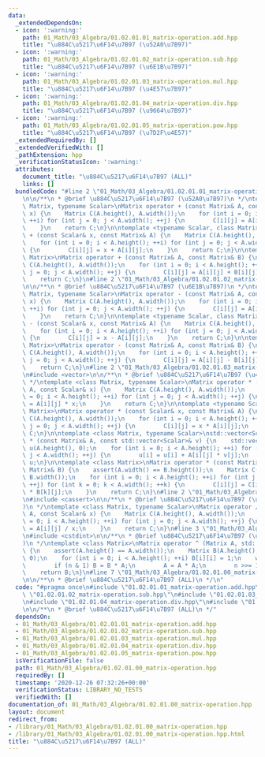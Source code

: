 ```yaml
---
data:
  _extendedDependsOn:
  - icon: ':warning:'
    path: 01_Math/03_Algebra/01.02.01.01_matrix-operation.add.hpp
    title: "\u884C\u5217\u6F14\u7B97 (\u52A0\u7B97)"
  - icon: ':warning:'
    path: 01_Math/03_Algebra/01.02.01.02_matrix-operation.sub.hpp
    title: "\u884C\u5217\u6F14\u7B97 (\u6E1B\u7B97)"
  - icon: ':warning:'
    path: 01_Math/03_Algebra/01.02.01.03_matrix-operation.mul.hpp
    title: "\u884C\u5217\u6F14\u7B97 (\u4E57\u7B97)"
  - icon: ':warning:'
    path: 01_Math/03_Algebra/01.02.01.04_matrix-operation.div.hpp
    title: "\u884C\u5217\u6F14\u7B97 (\u9664\u7B97)"
  - icon: ':warning:'
    path: 01_Math/03_Algebra/01.02.01.05_matrix-operation.pow.hpp
    title: "\u884C\u5217\u6F14\u7B97 (\u7D2F\u4E57)"
  _extendedRequiredBy: []
  _extendedVerifiedWith: []
  _pathExtension: hpp
  _verificationStatusIcon: ':warning:'
  attributes:
    document_title: "\u884C\u5217\u6F14\u7B97 (ALL)"
    links: []
  bundledCode: "#line 2 \"01_Math/03_Algebra/01.02.01.01_matrix-operation.add.hpp\"\
    \n\n/**\n * @brief \u884C\u5217\u6F14\u7B97 (\u52A0\u7B97)\n */\ntemplate <class\
    \ Matrix, typename Scalar>\nMatrix operator + (const Matrix& A, const Scalar&\
    \ x) {\n    Matrix C(A.height(), A.width());\n    for (int i = 0; i < A.height();\
    \ ++i) for (int j = 0; j < A.width(); ++j) {\n        C[i][j] = A[i][j] + x;\n\
    \    }\n    return C;\n}\n\ntemplate <typename Scalar, class Matrix>\nMatrix operator\
    \ + (const Scalar& x, const Matrix& A) {\n    Matrix C(A.height(), A.width());\n\
    \    for (int i = 0; i < A.height(); ++i) for (int j = 0; j < A.width(); ++j)\
    \ {\n        C[i][j] = x + A[i][j];\n    }\n    return C;\n}\n\ntemplate <class\
    \ Matrix>\nMatrix operator + (const Matrix& A, const Matrix& B) {\n    Matrix\
    \ C(A.height(), A.width());\n    for (int i = 0; i < A.height(); ++i) for (int\
    \ j = 0; j < A.width(); ++j) {\n        C[i][j] = A[i][j] + B[i][j];\n    }\n\
    \    return C;\n}\n#line 2 \"01_Math/03_Algebra/01.02.01.02_matrix-operation.sub.hpp\"\
    \n\n/**\n * @brief \u884C\u5217\u6F14\u7B97 (\u6E1B\u7B97)\n */\ntemplate <class\
    \ Matrix, typename Scalar>\nMatrix operator - (const Matrix& A, const Scalar&\
    \ x) {\n    Matrix C(A.height(), A.width());\n    for (int i = 0; i < A.height();\
    \ ++i) for (int j = 0; j < A.width(); ++j) {\n        C[i][j] = A[i][j] - x;\n\
    \    }\n    return C;\n}\n\ntemplate <typename Scalar, class Matrix>\nMatrix operator\
    \ - (const Scalar& x, const Matrix& A) {\n    Matrix C(A.height(), A.width());\n\
    \    for (int i = 0; i < A.height(); ++i) for (int j = 0; j < A.width(); ++j)\
    \ {\n        C[i][j] = x - A[i][j];\n    }\n    return C;\n}\n\ntemplate <class\
    \ Matrix>\nMatrix operator - (const Matrix& A, const Matrix& B) {\n    Matrix\
    \ C(A.height(), A.width());\n    for (int i = 0; i < A.height(); ++i) for (int\
    \ j = 0; j < A.width(); ++j) {\n        C[i][j] = A[i][j] - B[i][j];\n    }\n\
    \    return C;\n}\n#line 2 \"01_Math/03_Algebra/01.02.01.03_matrix-operation.mul.hpp\"\
    \n#include <vector>\n\n/**\n * @brief \u884C\u5217\u6F14\u7B97 (\u4E57\u7B97)\n\
    \ */\ntemplate <class Matrix, typename Scalar>\nMatrix operator * (const Matrix&\
    \ A, const Scalar& x) {\n    Matrix C(A.height(), A.width());\n    for (int i\
    \ = 0; i < A.height(); ++i) for (int j = 0; j < A.width(); ++j) {\n        C[i][j]\
    \ = A[i][j] * x;\n    }\n    return C;\n}\n\ntemplate <typename Scalar, class\
    \ Matrix>\nMatrix operator * (const Scalar& x, const Matrix& A) {\n    Matrix\
    \ C(A.height(), A.width());\n    for (int i = 0; i < A.height(); ++i) for (int\
    \ j = 0; j < A.width(); ++j) {\n        C[i][j] = x * A[i][j];\n    }\n    return\
    \ C;\n}\n\ntemplate <class Matrix, typename Scalar>\nstd::vector<Scalar> operator\
    \ * (const Matrix& A, const std::vector<Scalar>& v) {\n    std::vector<Scalar>\
    \ u(A.height(), 0);\n    for (int i = 0; i < A.height(); ++i) for (int j = 0;\
    \ j < A.width(); ++j) {\n        u[i] = u[i] + A[i][j] * v[j];\n    }\n    return\
    \ u;\n}\n\ntemplate <class Matrix>\nMatrix operator * (const Matrix& A, const\
    \ Matrix& B) {\n    assert(A.width() == B.height());\n    Matrix C(A.height(),\
    \ B.width());\n    for (int i = 0; i < A.height(); ++i) for (int j = 0; j < B.width();\
    \ ++j) for (int k = 0; k < A.width(); ++k) {\n        C[i][j] = C[i][j] + A[i][k]\
    \ * B[k][j];\n    }\n    return C;\n}\n#line 2 \"01_Math/03_Algebra/01.02.01.04_matrix-operation.div.hpp\"\
    \n#include <cassert>\n\n/**\n * @brief \u884C\u5217\u6F14\u7B97 (\u9664\u7B97\
    )\n */\ntemplate <class Matrix, typename Scalar>\nMatrix operator / (const Matrix&\
    \ A, const Scalar& x) {\n    Matrix C(A.height(), A.width());\n    for (int i\
    \ = 0; i < A.height(); ++i) for (int j = 0; j < A.width(); ++j) {\n        C[i][j]\
    \ = A[i][j] / x;\n    }\n    return C;\n}\n#line 3 \"01_Math/03_Algebra/01.02.01.05_matrix-operation.pow.hpp\"\
    \n#include <cstdint>\n\n/**\n * @brief \u884C\u5217\u6F14\u7B97 (\u7D2F\u4E57\
    )\n */\ntemplate <class Matrix>\nMatrix operator ^ (Matrix A, std::uint64_t n)\
    \ {\n    assert(A.height() == A.width());\n    Matrix B(A.height(), A.width(),\
    \ 0);\n    for (int i = 0; i < A.height(); ++i) B[i][i] = 1;\n    while (n) {\n\
    \        if (n & 1) B = B * A;\n        A = A * A;\n        n >>= 1;\n    }\n\
    \    return B;\n}\n#line 7 \"01_Math/03_Algebra/01.02.01.00_matrix-operation.hpp\"\
    \n\n/**\n * @brief \u884C\u5217\u6F14\u7B97 (ALL)\n */\n"
  code: "#pragma once\n#include \"01.02.01.01_matrix-operation.add.hpp\"\n#include\
    \ \"01.02.01.02_matrix-operation.sub.hpp\"\n#include \"01.02.01.03_matrix-operation.mul.hpp\"\
    \n#include \"01.02.01.04_matrix-operation.div.hpp\"\n#include \"01.02.01.05_matrix-operation.pow.hpp\"\
    \n\n/**\n * @brief \u884C\u5217\u6F14\u7B97 (ALL)\n */"
  dependsOn:
  - 01_Math/03_Algebra/01.02.01.01_matrix-operation.add.hpp
  - 01_Math/03_Algebra/01.02.01.02_matrix-operation.sub.hpp
  - 01_Math/03_Algebra/01.02.01.03_matrix-operation.mul.hpp
  - 01_Math/03_Algebra/01.02.01.04_matrix-operation.div.hpp
  - 01_Math/03_Algebra/01.02.01.05_matrix-operation.pow.hpp
  isVerificationFile: false
  path: 01_Math/03_Algebra/01.02.01.00_matrix-operation.hpp
  requiredBy: []
  timestamp: '2020-12-26 07:32:26+00:00'
  verificationStatus: LIBRARY_NO_TESTS
  verifiedWith: []
documentation_of: 01_Math/03_Algebra/01.02.01.00_matrix-operation.hpp
layout: document
redirect_from:
- /library/01_Math/03_Algebra/01.02.01.00_matrix-operation.hpp
- /library/01_Math/03_Algebra/01.02.01.00_matrix-operation.hpp.html
title: "\u884C\u5217\u6F14\u7B97 (ALL)"
---
```

